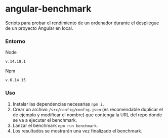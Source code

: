 # angular-benchmark
Scripts para probar el rendimiento de un ordenador durante el despliegue de un proyecto Angular en local.

### Entorno
Node
```
v.14.18.1
```

Npm
```
v.6.14.15
```

### Uso
1. Instalar las dependencias necesarias `npm i`.
2. Crear un archivo `/src/config/config.json` (es recomendable duplicar el de ejemplo y modificar el nombre) que contenga la URL del repo donde se va a ejecutar el benchmark.
3. Lanzar el benchmark `npm run benchmark`.
4. Los resultados se mostrarán una vez finalizado el benchmark.

